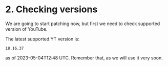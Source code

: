 # 2. Checking versions

We are going to start patching now, but first we need to check supported version of YouTube.

The latest supported YT version is:

```
18.16.37
```

as of 2023-05-04T12:48 UTC. Remember that, as we will use it very soon.
